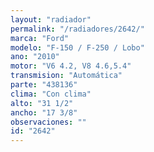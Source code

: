 ```yaml
---
layout: "radiador"
permalink: "/radiadores/2642/"
marca: "Ford"
modelo: "F-150 / F-250 / Lobo"
ano: "2010"
motor: "V6 4.2, V8 4.6,5.4"
transmision: "Automática"
parte: "438136"
clima: "Con clima"
alto: "31 1/2"
ancho: "17 3/8"
observaciones: ""
id: "2642"
---
```


